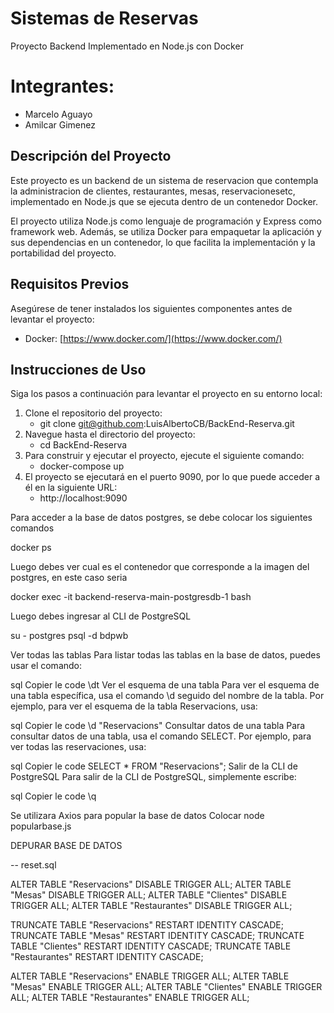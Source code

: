 # Sistemas de Reservas

Proyecto Backend Implementado en Node.js con Docker

# Integrantes:

- Marcelo Aguayo
- Amilcar Gimenez

## Descripción del Proyecto

Este proyecto es un backend de un sistema de reservacion que contempla la administracion de clientes, restaurantes, mesas, reservacionesetc, implementado en Node.js que se ejecuta dentro de un contenedor Docker.

El proyecto utiliza Node.js como lenguaje de programación y Express como framework web. Además, se utiliza Docker para empaquetar la aplicación y sus dependencias en un contenedor, lo que facilita la implementación y la portabilidad del proyecto.

## Requisitos Previos

Asegúrese de tener instalados los siguientes componentes antes de levantar el proyecto:

- Docker: [https://www.docker.com/](https://www.docker.com/)

## Instrucciones de Uso

Siga los pasos a continuación para levantar el proyecto en su entorno local:

1. Clone el repositorio del proyecto:
   - git clone git@github.com:LuisAlbertoCB/BackEnd-Reserva.git
2. Navegue hasta el directorio del proyecto:
    - cd BackEnd-Reserva
3. Para construir y ejecutar el proyecto, ejecute el siguiente comando:
    - docker-compose up
4. El proyecto se ejecutará en el puerto 9090, por lo que puede acceder a él en la siguiente URL:
    - http://localhost:9090

Para acceder a la base de datos postgres, se debe colocar los siguientes comandos

docker ps

Luego debes ver cual es el contenedor que corresponde a la imagen del postgres, en este caso seria

docker exec -it backend-reserva-main-postgresdb-1 bash

Luego debes ingresar al CLI de PostgreSQL

su - postgres
psql -d bdpwb

Ver todas las tablas
Para listar todas las tablas en la base de datos, puedes usar el comando:

sql
Copier le code
\dt
Ver el esquema de una tabla
Para ver el esquema de una tabla específica, usa el comando \d seguido del nombre de la tabla. Por ejemplo, para ver el esquema de la tabla Reservacions, usa:

sql
Copier le code
\d "Reservacions"
Consultar datos de una tabla
Para consultar datos de una tabla, usa el comando SELECT. Por ejemplo, para ver todas las reservaciones, usa:

sql
Copier le code
SELECT * FROM "Reservacions";
Salir de la CLI de PostgreSQL
Para salir de la CLI de PostgreSQL, simplemente escribe:

sql
Copier le code
\q


Se utilizara Axios para popular la base de datos
Colocar node popularbase.js

DEPURAR BASE DE DATOS

-- reset.sql

ALTER TABLE "Reservacions" DISABLE TRIGGER ALL;
ALTER TABLE "Mesas" DISABLE TRIGGER ALL;
ALTER TABLE "Clientes" DISABLE TRIGGER ALL;
ALTER TABLE "Restaurantes" DISABLE TRIGGER ALL;

TRUNCATE TABLE "Reservacions" RESTART IDENTITY CASCADE;
TRUNCATE TABLE "Mesas" RESTART IDENTITY CASCADE;
TRUNCATE TABLE "Clientes" RESTART IDENTITY CASCADE;
TRUNCATE TABLE "Restaurantes" RESTART IDENTITY CASCADE;

ALTER TABLE "Reservacions" ENABLE TRIGGER ALL;
ALTER TABLE "Mesas" ENABLE TRIGGER ALL;
ALTER TABLE "Clientes" ENABLE TRIGGER ALL;
ALTER TABLE "Restaurantes" ENABLE TRIGGER ALL;
